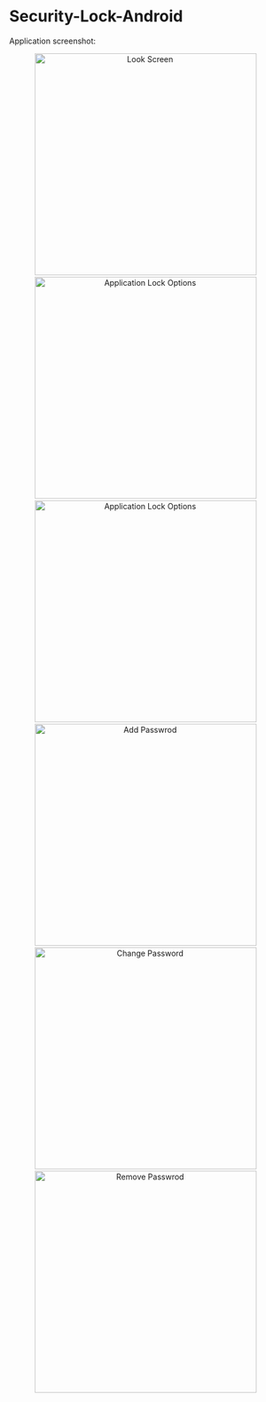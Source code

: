 Security-Lock-Android
=====================


Application screenshot:
<center>
<img alt="Look Screen" src="https://github.com/ManolescuSebastian/Security-Lock-Android/blob/master/screenshot/lock_screen.png" height="400px" />&nbsp;&nbsp;&nbsp;
<img alt="Application Lock Options" src="https://github.com/ManolescuSebastian/Security-Lock-Android/blob/master/screenshot/security_lock_options_menu.png" height="400px" />&nbsp;&nbsp;&nbsp;
<img alt="Application Lock Options" src="https://github.com/ManolescuSebastian/Security-Lock-Android/blob/master/screenshot/security_lock_account_list.png" height="400px" />&nbsp;&nbsp;&nbsp;

</center>

<!-- Application Password Options: ADD Password / CHANGE Password / REMOVE Password -->

<center>
<img alt="Add Passwrod" src="https://github.com/ManolescuSebastian/Security-Lock-Android/blob/master/screenshot/security_lock_add_password.png" height="400px" />&nbsp;&nbsp;&nbsp;
<img alt="Change Password" src="https://github.com/ManolescuSebastian/Security-Lock-Android/blob/master/screenshot/security_lock_change_password.png" height="400px" />&nbsp;&nbsp;&nbsp;
<img alt="Remove Passwrod" src="https://github.com/ManolescuSebastian/Security-Lock-Android/blob/master/screenshot/security_lock_remove_password.png" height="400px" />&nbsp;&nbsp;&nbsp;

</center>

